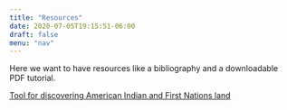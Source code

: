 ```yaml
---
title: "Resources"
date: 2020-07-05T19:15:51-06:00
draft: false
menu: "nav"
---
```


Here we want to have resources like a bibliography and a downloadable PDF tutorial. 


[Tool for discovering American Indian and First Nations land](https://native-land.ca/)